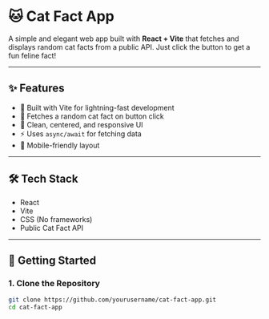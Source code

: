 # 🐱 Cat Fact App

A simple and elegant web app built with **React + Vite** that fetches and displays random cat facts from a public API. Just click the button to get a fun feline fact!

---

## ✨ Features

- 🚀 Built with Vite for lightning-fast development
- 🐾 Fetches a random cat fact on button click
- 🎨 Clean, centered, and responsive UI
- ⚡ Uses `async/await` for fetching data
- 📱 Mobile-friendly layout

---

## 🛠️ Tech Stack

- React
- Vite
- CSS (No frameworks)
- Public Cat Fact API

---

## 🚀 Getting Started

### 1. Clone the Repository

```bash
git clone https://github.com/yourusername/cat-fact-app.git
cd cat-fact-app
